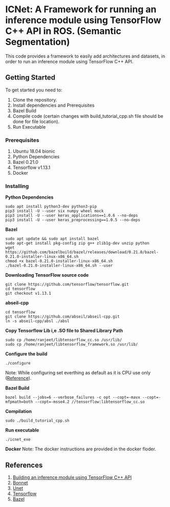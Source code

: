 # ICNet: A Framework for running an inference module using TensorFlow C++ API in ROS. (Semantic Segmentation)

This code provides a framework to easily add architectures and datasets, in order to run an inference module using TensorFlow C++ API. 

## Getting Started

To get started you need to:

1. Clone the repository.
2. Install dependencies and Prerequisites
3. Bazel Build
4. Compile code (certain changes with build_tutorial_cpp.sh file should be done for file location).
5. Run Executable

### Prerequisites

1. Ubuntu 18.04 bionic
2. Python Dependencies
3. Bazel 0.21.0
4. Tensorflow v1.13.1
5. Docker

### Installing

**Python Dependencies**
```
sudo apt install python3-dev python3-pip
pip3 install -U --user six numpy wheel mock
pip3 install -U --user keras_applications==1.0.6 --no-deps
pip3 install -U --user keras_preprocessing==1.0.5 --no-deps
```

**Bazel**
```
sudo apt update && sudo apt install bazel 
sudo apt-get install pkg-config zip g++ zlib1g-dev unzip python
wget https://github.com/bazelbuild/bazel/releases/download/0.21.0/bazel-0.21.0-installer-linux-x86_64.sh
chmod +x bazel-0.21.0-installer-linux-x86_64.sh
./bazel-0.21.0-installer-linux-x86_64.sh --user
```

**Downloading TensorFlow source code**
```
git clone https://github.com/tensorflow/tensorflow.git
cd tensorflow
git checkout v1.13.1
```

**abseil-cpp**
```
cd tensorflow
git clone https://github.com/abseil/abseil-cpp.git
ln -s abseil-cpp/absl ./absl
```

**Copy Tensorflow Lib i,e .SO file to Shared Library Path**
```
sudo cp /home/ranjeet/libtensorflow_cc.so /usr/lib/
sudo cp /home/ranjeet/libtensorflow_framework.so /usr/lib/
```

**Configure the build**
```
./configure
```
Note: While configuring set everthing as default as it is CPU use only ([Reference](https://www.tensorflow.org/install/source)).

**Bazel Build**
```
bazel build --jobs=6 --verbose_failures -c opt --copt=-mavx --copt=-mfpmath=both --copt=-msse4.2 //tensorflow:libtensorflow_cc.so
```

**Compilation**
```
sudo ./build_tutorial_cpp.sh
```

**Run executable**
```
./icnet_exe
```

**Docker**
Note: The docker instructions are provided in the docker floder.

## References

1. [Building an inference module using TensorFlow C++ API](https://medium.com/@amsokol.com/how-to-build-and-install-tensorflow-gpu-cpu-for-windows-from-source-code-using-bazel-d047d9342b44)
2. [Bonnet](https://github.com/PRBonn/bonnet)
3. [Unet](https://github.com/jakeret/tf_unet)
4. [Tensorflow](https://www.tensorflow.org/install/source)
5. [Bazel](https://docs.bazel.build/versions/master/install-ubuntu.html)
